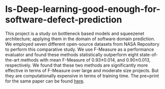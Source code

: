 # Is-Deep-learning-good-enough-for-software-defect-prediction
This project is a study on bottleneck based models and squeezenet architecture; applying them in the domain of software domain prediction. We employed seven
different open-source datasets from NASA Repository to perform this comparative study. We use F-Measure as a performance evaluator and found these methods statistically outperform eight
state-of-the-art methods with mean F-Measure of 0.93±0.014, and 0.90±0.013, respectively. We found that these two methods are significantly more effective in terms of F-Measure over large
and moderate size projects. But they are computationally expensive in terms of training time. The pre=print for the same paper can be found [here](https://papers.ssrn.com/sol3/papers.cfm?abstract_id=4089137). 
